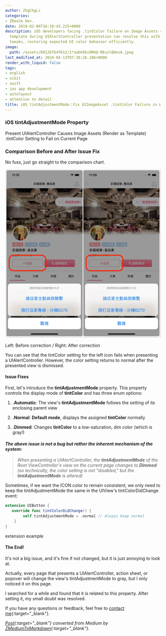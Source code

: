 ```yaml
---
author: ZhgChgLi
categories:
- ZRealm Dev.
date: 2019-02-06T16:10:43.225+0000
description: iOS developers facing .tintColor failure on Image Assets rendered as
  template during UIAlertController presentation can resolve this with tintAdjustmentMode
  tweaks, restoring expected UI color behavior efficiently.
image:
  path: /assets/6012b7b4f612/1*zwbk9bi9RKQ-MEuzlQHosA.jpeg
last_modified_at: 2024-04-13T07:38:26.186+0000
render_with_liquid: false
tags:
- english
- uikit
- swift
- ios app development
- autolayout
- attention to detail
title: iOS tintAdjustmentMode｜Fix UIImageAsset .tintColor Failure in UIAlertController
---
```


### iOS tintAdjustmentMode Property

Present UIAlertController Causes Image Assets (Render as Template) .tintColor Setting to Fail on Current Page

### Comparison Before and After Issue Fix

No fuss, just go straight to the comparison chart.

![Before Correction/After Correction](/assets/6012b7b4f612/1*zwbk9bi9RKQ-MEuzlQHosA.jpeg)

Left: Before correction / Right: After correction

You can see that the tintColor setting for the left icon fails when presenting a UIAlertController. However, the color setting returns to normal after the presented view is dismissed.

#### Issue Fixes

First, let's introduce the **tintAdjustmentMode** property. This property controls the display mode of **tintColor** and has three enum options:

1. **.Automatic**: The view's **tintAdjustmentMode** follows the setting of its enclosing parent view

2. **.Normal**: **Default mode**, displays the assigned **tintColor** normally

3. **.Dimmed**: Changes **tintColor** to a low-saturation, dim color (which is gray!)

#### *The above issue is not a bug but rather the inherent mechanism of the system:*

> *When presenting a UIAlertController, the **tintAdjustmentMode** of the Root ViewController's view on the current page changes to **Dimmed** (so technically, the color setting is not "disabled," but the **tintAdjustmentMode** is altered)*

Sometimes, if we want the ICON color to remain consistent, we only need to keep the tintAdjustmentMode the same in the UIView's tintColorDidChange event:

```swift
extension UIButton { 
   override func tintColorDidChange() {
        self.tintAdjustmentMode = .normal // Always keep normal
    }
}
```

extension example

#### The End!

It's not a big issue, and it's fine if not changed, but it is just annoying to look at.

Actually, every page that presents a UIAlertController, action sheet, or popover will change the view's tintAdjustmentMode to gray, but I only noticed it on this page.

I searched for a while and found that it is related to this property. After setting it, my small doubt was resolved.

If you have any questions or feedback, feel free to [contact me](https://www.zhgchg.li/contact){:target="_blank"}.

*[Post](https://medium.com/zrealm-ios-dev/%E9%A1%A7%E5%B0%8F%E4%BA%8B%E6%88%90%E5%A4%A7%E4%BA%8B-1-ios-tintadjustmentmode-%E5%B1%AC%E6%80%A7-6012b7b4f612){:target="_blank"} converted from Medium by [ZMediumToMarkdown](https://github.com/ZhgChgLi/ZMediumToMarkdown){:target="_blank"}.*